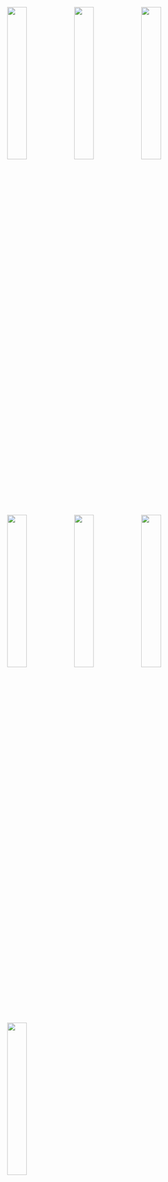 <img width="30%" src="https://user-images.githubusercontent.com/31420144/104633451-bc2ab080-56d1-11eb-9ff4-36347e540329.png"></img>
<img width="30%" src="https://user-images.githubusercontent.com/31420144/104633268-7bcb3280-56d1-11eb-8d73-6264a582e6f3.png"></img>
<img width="30%" src="https://user-images.githubusercontent.com/31420144/104633273-7e2d8c80-56d1-11eb-9688-847dd4b78696.png"></img>
<img width="30%" src="https://user-images.githubusercontent.com/31420144/104633281-81287d00-56d1-11eb-8046-5ac5f634e0cd.png"></img>
<img width="30%" src="https://user-images.githubusercontent.com/31420144/104633389-a4532c80-56d1-11eb-8b7e-cd371f9615eb.png"></img>
<img width="30%" src="https://user-images.githubusercontent.com/31420144/104633200-66560880-56d1-11eb-989f-2e1c8a3ca58d.png"></img>
<img width="30%" src="https://user-images.githubusercontent.com/31420144/104633254-77067e80-56d1-11eb-94d5-13d086e08ffc.png"></img>
